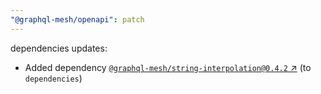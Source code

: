 ```yaml
---
"@graphql-mesh/openapi": patch
---
```

dependencies updates:
  - Added dependency [`@graphql-mesh/string-interpolation@0.4.2` ↗︎](https://www.npmjs.com/package/@graphql-mesh/string-interpolation/v/0.4.2) (to `dependencies`)
